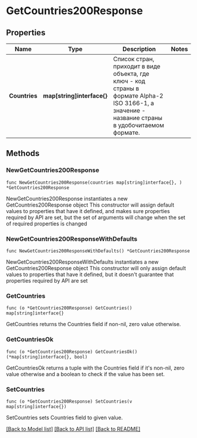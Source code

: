 # GetCountries200Response

## Properties

Name | Type | Description | Notes
------------ | ------------- | ------------- | -------------
**Countries** | **map[string]interface{}** | Список стран, приходит в виде объекта, где ключ - код страны в формате Alpha-2 ISO 3166-1, а значение - название страны в удобочитаемом формате. | 

## Methods

### NewGetCountries200Response

`func NewGetCountries200Response(countries map[string]interface{}, ) *GetCountries200Response`

NewGetCountries200Response instantiates a new GetCountries200Response object
This constructor will assign default values to properties that have it defined,
and makes sure properties required by API are set, but the set of arguments
will change when the set of required properties is changed

### NewGetCountries200ResponseWithDefaults

`func NewGetCountries200ResponseWithDefaults() *GetCountries200Response`

NewGetCountries200ResponseWithDefaults instantiates a new GetCountries200Response object
This constructor will only assign default values to properties that have it defined,
but it doesn't guarantee that properties required by API are set

### GetCountries

`func (o *GetCountries200Response) GetCountries() map[string]interface{}`

GetCountries returns the Countries field if non-nil, zero value otherwise.

### GetCountriesOk

`func (o *GetCountries200Response) GetCountriesOk() (*map[string]interface{}, bool)`

GetCountriesOk returns a tuple with the Countries field if it's non-nil, zero value otherwise
and a boolean to check if the value has been set.

### SetCountries

`func (o *GetCountries200Response) SetCountries(v map[string]interface{})`

SetCountries sets Countries field to given value.



[[Back to Model list]](../README.md#documentation-for-models) [[Back to API list]](../README.md#documentation-for-api-endpoints) [[Back to README]](../README.md)



